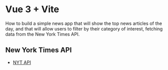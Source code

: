 # Vue 3 + Vite

How to build a simple news app that will show the top news articles of the day, and that will allow users to filter by their category of interest, fetching data from the New York Times API.

## New York Times API

- [NYT API](https://developer.nytimes.com//)
